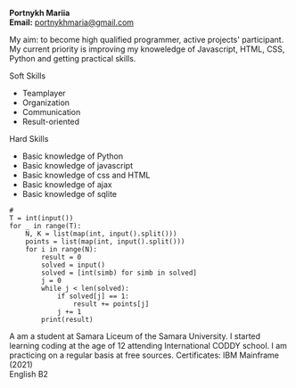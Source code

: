 **Portnykh Mariia**         
 **Email:** portnykhmaria@gmail.com        

 My aim: to become high qualified programmer, active projects' participant.         
 My current priority is improving my knoweledge of Javascript, HTML, CSS, Python and getting practical skills.  

 Soft Skills

 - Teamplayer
 - Organization
 - Communication
 - Result-oriented 
   
 Hard Skills

 - Basic knowledge of Python
 - Basic knowledge of javascript
 - Basic knowledge of css and HTML
 - Basic knowledge of ajax
 - Basic knowledge of sqlite  


 ``` 
 #
 T = int(input())
 for _ in range(T):
     N, K = list(map(int, input().split()))
     points = list(map(int, input().split()))
     for i in range(N):
         result = 0
         solved = input()
         solved = [int(simb) for simb in solved]
         j = 0
         while j < len(solved):
             if solved[j] == 1:
                 result += points[j]
             j += 1
         print(result)
 ```

 A am a student at Samara Liceum of the Samara University. I started learning coding at the age of 
 12 attending International CODDY school. I am practicing on a regular basis at free sources.
 Certificates: IBM Mainframe (2021)  
 English B2
